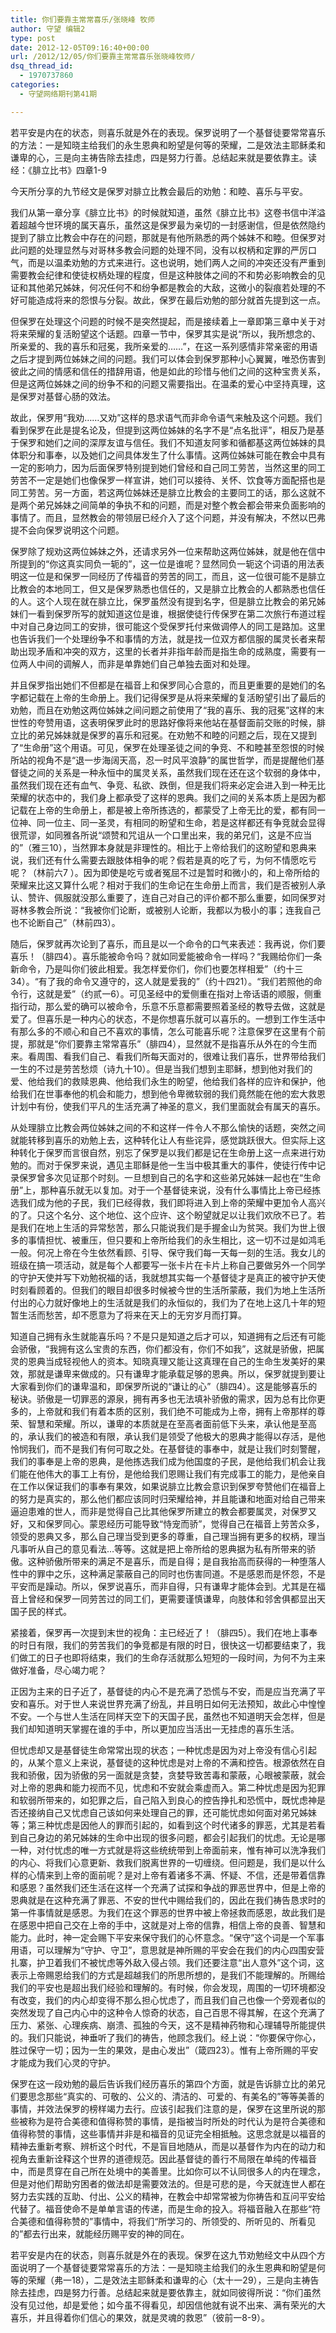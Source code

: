 ```yaml
---
title: 你们要靠主常常喜乐/张晓峰 牧师
author: 守望 编辑2
type: post
date: 2012-12-05T09:16:40+00:00
url: /2012/12/05/你们要靠主常常喜乐张晓峰牧师/
dsq_thread_id:
  - 1970737860
categories:
  - 守望网络期刊第41期

---
```

若平安是内在的状态，则喜乐就是外在的表现。保罗说明了一个基督徒要常常喜乐的方法：一是知晓主给我们的永生恩典和盼望是何等的荣耀，二是效法主耶稣柔和谦卑的心，三是向主祷告除去挂虑，四是努力行善。总结起来就是要依靠主。<!--more-->读经：《腓立比书》四章1-9

今天所分享的九节经文是保罗对腓立比教会最后的劝勉：和睦、喜乐与平安。

我们从第一章分享《腓立比书》的时候就知道，虽然《腓立比书》这卷书信中洋溢着超越今世环境的属天喜乐，虽然这是保罗最为亲切的一封感谢信，但是依然隐约提到了腓立比教会中存在的问题，那就是有他所熟悉的两个姊妹不和睦。但保罗对此问题的处理显然与对哥林多教会问题的处理不同，没有以权柄和定罪的严厉口气，而是以温柔劝勉的方式来进行。这也说明，她们两人之间的冲突还没有严重到需要教会纪律和使徒权柄处理的程度，但是这种肢体之间的不和势必影响教会的见证和其他弟兄姊妹，何况任何不和纷争都是教会的大敌，这微小的裂痕若处理的不好可能造成将来的怨恨与分裂。故此，保罗在最后劝勉的部分就首先提到这一点。

但保罗在处理这个问题的时候不是突然提起，而是接续着上一章即第三章中关于对将来荣耀的复活盼望这个话题。四章一节中，保罗其实是说“所以，我所想念的、所亲爱的、我的喜乐和冠冕，我所亲爱的……”，在这一系列感情非常亲密的用语之后才提到两位姊妹之间的问题。我们可以体会到保罗那种小心翼翼，唯恐伤害到彼此之间的情感和信任的措辞用语，他是如此的珍惜与他们之间的这种宝贵关系，但是这两位姊妹之间的纷争不和的问题又需要指出。在温柔的爱心中坚持真理，这是保罗对基督心肠的效法。

故此，保罗用“我劝……又劝”这样的恳求语气而非命令语气来触及这个问题。我们看到保罗在此是提名论及，但提到这两位姊妹的名字不是“点名批评”，相反乃是基于保罗和她们之间的深厚友谊与信任。我们不知道友阿爹和循都基这两位姊妹的具体职分和事奉，以及她们之间具体发生了什么事情。这两位姊妹可能在教会中具有一定的影响力，因为后面保罗特别提到她们曾经和自己同工劳苦，当然这里的同工劳苦不一定是她们也像保罗一样宣讲，她们可以接待、关怀、饮食等方面配搭也是同工劳苦。另一方面，若这两位姊妹还是腓立比教会的主要同工的话，那么这就不是两个弟兄姊妹之间简单的争执不和的问题，而是对整个教会都会带来负面影响的事情了。而且，显然教会的带领层已经介入了这个问题，并没有解决，不然以巴弗提不会向保罗说明这个问题。

保罗除了规劝这两位姊妹之外，还请求另外一位来帮助这两位姊妹，就是他在信中所提到的“你这真实同负一轭的”，这一位是谁呢？显然同负一轭这个词语的用法表明这一位是和保罗一同经历了传福音的劳苦的同工，而且，这一位很可能不是腓立比教会的本地同工，但又是保罗熟悉也信任的，又是腓立比教会的人都熟悉也信任的人。这个人现在就在腓立比，保罗虽然没有提到名字，但是腓立比教会的弟兄姊妹们一看到保罗所写的就知道这位是谁，根据使徒行传保罗在第二次旅行布道过程中对自己身边同工的安排，很可能这个受保罗托付来做调停人的同工是路加。这里也告诉我们一个处理纷争不和事情的方法，就是找一位双方都信服的属灵长者来帮助出现矛盾和冲突的双方，这里的长者并非指年龄而是指生命的成熟度，需要有一位两人中间的调解人，而非是单靠她们自己单独去面对和处理。

并且保罗指出她们不但都是在福音上和保罗同心合意的，而且更重要的是她们的名字都记载在上帝的生命册上。我们记得保罗是从将来荣耀的复活盼望引出了最后的劝勉，而且在劝勉这两位姊妹之间问题之前使用了“我的喜乐、我的冠冕”这样的末世性的夸赞用语，这表明保罗此时的思路好像将来他站在基督面前交账的时候，腓立比的弟兄姊妹就是保罗的喜乐和冠冕。在劝勉不和睦的问题之后，现在又提到了“生命册”这个用语。可见，保罗在处理圣徒之间的争竞、不和睦甚至怨恨的时候所站的视角不是“退一步海阔天高，忍一时风平浪静”的属世哲学，而是提醒他们基督徒之间的关系是一种永恒中的属灵关系，虽然我们现在还在这个软弱的身体中，虽然我们现在还有血气、争竞、私欲、跌倒，但是我们将来必定会进入到一种无比荣耀的状态中的，我们身上都承受了这样的恩典。我们之间的关系本质上是因为都记载在上帝的生命册上，都是被上帝所拣选的，都蒙受了上帝无比的爱，都有同一位神、同一位主、同一圣灵，有相同的盼望和生命，若是这样都还有争竞就会显得很荒谬，如同雅各所说“颂赞和咒诅从一个口里出来，我的弟兄们，这是不应当的”（雅三10），当然罪本身就是非理性的。相比于上帝给我们的这盼望和恩典来说，我们还有什么需要去跟肢体相争的呢？假若是真的吃了亏，为何不情愿吃亏呢？（林前六7 ）。因为即使是吃亏或者冤屈不过是暂时和微小的，和上帝所给的荣耀来比这又算什么呢？相对于我们的生命记在生命册上而言，我们是否被别人承认、赞许、佩服就没那么重要了，连自己对自己的评价都不那么重要，如同保罗对哥林多教会所说：“我被你们论断，或被别人论断，我都以为极小的事；连我自己也不论断自己”（林前四3）。

随后，保罗就再次论到了喜乐，而且是以一个命令的口气来表述：我再说，你们要喜乐！（腓四4）。喜乐能被命令吗？就如同爱能被命令一样吗？“我赐给你们一条新命令，乃是叫你们彼此相爱。我怎样爱你们，你们也要怎样相爱”（约十三34）。“有了我的命令又遵守的，这人就是爱我的”（约十四21）。“我们若照他的命令行，这就是爱”（约贰一6）。可见圣经中的爱侧重在指对上帝话语的顺服，侧重指行动，那么爱的确可以被命令，乐意不乐意都需要照着圣经的教导去做，这就是爱了。但喜乐是一种内心的状态，不是你想喜乐就可以喜乐的。一想到工作生活中有那么多的不顺心和自己不喜欢的事情，怎么可能喜乐呢？注意保罗在这里有个前提，那就是“你们要靠主常常喜乐”（腓四4），显然就不是指喜乐从外在的今生而来。看周围、看我们自己、看我们所每天面对的，很难让我们喜乐，世界带给我们一生的不过是劳苦愁烦（诗九十10）。但是当我们想到主耶稣，想到他对我们的爱、他给我们的救赎恩典、他给我们永生的盼望，他给我们各样的应许和保护，他给我们在世事奉他的机会和能力，想到他令卑微软弱的我们竟然能在他的宏大救恩计划中有份，使我们平凡的生活充满了神圣的意义，我们里面就会有属天的喜乐。

从处理腓立比教会两位姊妹之间的不和这样一件令人不那么愉快的话题，突然之间就能转移到喜乐的劝勉上去，这种转化让人有些诧异，感觉跳跃很大。但实际上这种转化于保罗而言很自然，别忘了保罗是以我们都是记在生命册上这一点来进行劝勉的。而对于保罗来说，遇见主耶稣是他一生当中极其重大的事件，使徒行传中记录保罗曾多次见证那个时刻。一旦想到自己的名字和这些弟兄姊妹一起也在“生命册”上，那种喜乐就无以复加。对于一个基督徒来说，没有什么事情比上帝已经拣选我们成为他的子民，我们已经得救，我们即将进入到上帝的荣耀中更加令人高兴的了。只这个名分、这个地位、这个应许、这个盼望就足以让我们欢欣不已了。若是我们在地上生活的异常愁苦，那么只能说我们是手握金山为贫哭。我们为世上很多的事情担忧、被重压，但只要和上帝所给我们的永生相比，这一切不过是如鸿毛一般。何况上帝在今生依然看顾、引导、保守我们每一天每一刻的生活。我女儿的班级在搞一项活动，就是每个人都要写一张卡片在卡片上称自己要做另外一个同学的守护天使并写下劝勉祝福的话，我就想其实每一个基督徒才是真正的被守护天使时刻看顾着的。但我们的眼目却很多时候被今世的生活所蒙蔽，我们为地上生活所付出的心力就好像地上的生活就是我们的永恒似的，我们为了在地上这几十年的短暂生活而愁苦，却不愿意为了将来在天上的无穷岁月而打算。

知道自己拥有永生就能喜乐吗？不是只是知道之后才可以，知道拥有之后还有可能会骄傲，“我拥有这么宝贵的东西，你们都没有，你们不如我”，这就是骄傲，把属灵的恩典当成轻视他人的资本。知晓真理又能让这真理在自己的生命生发美好的果效，那就是谦卑来做成的。只有谦卑才能承载足够的恩典。所以，保罗就提到要让大家看到你们的谦卑温和，即保罗所说的“谦让的心”（腓四4）。这是能够喜乐的秘诀。骄傲是一切罪恶的源泉，拥有再多也无法填补骄傲的需求，因为总有比你更多的，上帝就和我们有着本质的区别，我们绝不可能成为上帝，拥有上帝那样的尊荣、智慧和荣耀。所以，谦卑的本质就是在至高者面前低下头来，承认他是至高的，承认我们的被造和有限，承认我们是领受了他极大的恩典才能得以存活，是他怜悯我们，而不是我们有何可取之处。在基督徒的事奉中，就是让我们时刻警醒，我们的事奉是上帝的恩典，是他拣选我们成为他国度的子民，是他给我们机会让我们能在他伟大的事工上有份，是他给我们恩赐让我们有完成事工的能力，是他亲自在工作以保证我们的事奉有果效，如果说腓立比教会意识到保罗夸赞他们在福音上的努力是真实的，那么他们都应该同时归荣耀给神，并且能谦和地面对给自己带来逼迫患难的世人，而非是觉得自己比其他保罗所建立的教会都要属灵，对保罗又好，又和保罗同心。蒙恩经历可能导致“恃宠而骄”，觉得自己在福音上劳苦众多，领受的恩典又多，那么自己理当受到更多的尊重，自己理当拥有更多的权柄，理当凡事听从自己的意见看法&#8230;等等。这就是把上帝所给的恩典据为私有所带来的骄傲。这种骄傲所带来的满足不是喜乐，而是自得；是自我抬高而获得的一种堕落人性中的罪中之乐，这种满足蒙蔽自己的同时也伤害同道。不是感恩而是怀怨，不是平安而是躁动。所以，保罗说喜乐，而非自得，只有谦卑才能体会到。尤其是在福音上曾经和保罗一同劳苦过的同工们，更需要谨慎谦卑，向肢体和邻舍俱都显出天国子民的样式。

紧接着，保罗再一次提到末世的视角：主已经近了！（腓四5）。我们在地上事奉的时日有限，我们的劳苦我们的争竞都是有限的时日，很快这一切都要结束了，我们做工的日子也即将结束，我们的生命存活就那么短短的一段时间，为何不为主来做好准备，尽心竭力呢？

正因为主来的日子近了，基督徒的内心不是充满了恐慌与不安，而是应当充满了平安和喜乐。对于世人来说世界充满了纷乱，并且明日如何无法预知，故此心中惶惶不安。一个与世人生活在同样天空下的天国子民，虽然也不知道明天会怎样，但是我们却知道明天掌握在谁的手中，所以更加应当活出一无挂虑的喜乐生活。

但忧虑却又是基督徒生命常常出现的状态；一种忧虑是因为对上帝没有信心引起的，从某个意义上来说，基督徒的这种忧虑是对上帝的不满和控告。根源依然在自我和骄傲，因为骄傲的另一面就是贪婪，贪婪导致苦毒和蒙蔽，心眼被蒙蔽，就会对上帝的恩典和能力视而不见，忧虑和不安就会乘虚而入。第二种忧虑是因为犯罪和软弱所带来的，如犯罪之后，自己陷入到良心的控告挣扎和恐慌中，既忧虑神是否还接纳自己又忧虑自己该如何来处理自己的罪，还可能忧虑如何面对弟兄姊妹等；第三种忧虑是因他人的罪而引起的，如看到这个时代诸多的罪恶，尤其是若看到自己身边的弟兄姊妹的生命中出现的很多问题，都会引起我们的忧虑。无论是哪一种，对付忧虑的唯一方式就是将这些统统带到上帝面前来，惟有神可以洗净我们的内心、将我们心意更新、救我们脱离世界的一切缠绕。但问题是，我们是以什么样的心情来到上帝的面前呢？是对上帝有着诸多不满、怀疑、不信，还是带着信靠和感恩？虽然我们还生活在这样一个充满了试探和争战的罪恶世界中，但是上帝的恩典就是在这种充满了罪恶、不安的世代中赐给我们的，因此在我们祷告恳求时的第一件事情就是感恩。为我们在这个罪恶的世界中被上帝拯救而感恩，故此我们是在感恩中把自己交在上帝的手中，这就是对上帝的信靠，相信上帝的良善、智慧和能力。此时，神一定会赐下平安来保守我们的心怀意念。“保守”这个词是一个军事用语，可以理解为“守护、守卫”，意思就是神所赐的平安会在我们的内心四围安营扎寨，护卫着我们不被忧虑等外敌入侵占领。我们还要注意“出人意外”这个词，这表示上帝赐恩给我们的方式是超越我们的所思所想的，是我们不能理解的。所赐给我们的平安也是超出我们经验和理解的。有时候，你会发现，周围的一切环境都没有改变，我们的内心却变得不那么担心忧虑了，而且我们自己也像一个旁观者似的突然发现了自己内心中的这种令人惊奇的状态，自己百思不得其解，在这个充满了压力、紧张、心理疾病、崩溃、孤独的今天，这不是精神药物和心理辅导所能提供的。我们只能说，神垂听了我们的祷告，他顾念我们。经上说：“你要保守你心，胜过保守一切；因为一生的果效，是由心发出”（箴四23）。惟有上帝所赐的平安才能成为我们心灵的守护。

保罗在这一段劝勉的最后告诉我们经历喜乐的第四个方面，就是告诉腓立比的弟兄们要思念那些“真实的、可敬的、公义的、清洁的、可爱的、有美名的”等等美善的事情，并效法保罗的榜样竭力去行。应该引起我们注意的是，保罗在这里所说的那些被称为是符合美德和值得称赞的事情，是指被当时所处的时代认为是符合美德和值得称赞的事情，这些事情并非是和福音的见证完全相抵触。这思念就是以福音的精神去重新考察、辨析这个时代，不是盲目地随从，而是以基督作为内在的动力和视角去重新诠释这个世界的道德规范。因此基督徒的善行不局限在单纯的传福音中，而是贯穿在自己所在处境中的美善里。比如你可以不认同很多人的内在理念，但是对他们帮助穷困者的做法却是需要效法的。但是可悲的是，今天就连世人都在努力去实践的互助、付出、公义的精神，在教会中却常常被为你祷告和互问平安给代替了。福音使命不是单单言语的传递，而是生命的投入。将福音融入在那些“符合美德和值得称赞的”事情中，将我们“所学习的、所领受的、所听见的、所看见的”都去行出来，就能经历赐平安的神的同在。

若平安是内在的状态，则喜乐就是外在的表现。保罗在这九节劝勉经文中从四个方面说明了一个基督徒要常常喜乐的方法：一是知晓主给我们的永生恩典和盼望是何等的荣耀（弗一18），二是效法主耶稣柔和谦卑的心（太十一29），三是向主祷告除去挂虑，四是努力行善。总结起来就是要依靠主，就如同彼得所说：“你们虽然没有见过他，却是爱他；如今虽不得看见，却因信他就有说不出来、满有荣光的大喜乐，并且得着你们信心的果效，就是灵魂的救恩”（彼前一8-9）。

&nbsp;

&nbsp;